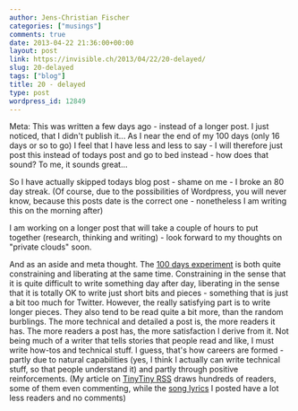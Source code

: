 ```yaml
---
author: Jens-Christian Fischer
categories: ["musings"]
comments: true
date: 2013-04-22 21:36:00+00:00
layout: post
link: https://invisible.ch/2013/04/22/20-delayed/
slug: 20-delayed
tags: ["blog"]
title: 20 - delayed
type: post
wordpress_id: 12849
---
```


Meta: This was written a few days ago - instead of a longer post. I just noticed, that I didn't publish it... As I near the end of my 100 days (only 16 days or so to go) I feel that I have less and less to say - I will therefore just post this instead of todays post and go to bed instead - how does that sound? To me, it sounds great...

So I have actually skipped todays blog post - shame on me - I broke an 80 day streak. (Of course, due to the possibilities of Wordpress, you will never know, because this posts date is the correct one - nonetheless I am writing this on the morning after)

I am working on a longer post that will take a couple of hours to put together (research, thinking and writing) - look forward to my thoughts on "private clouds" soon.

And as an aside and meta thought. The [100 days experiment](/2013/01/28/100-days/) is both quite constraining and liberating at the same time. Constraining in the sense that it is quite difficult to write something day after day, liberating in the sense that it is totally OK to write just short bits and pieces - something that is just a bit too much for Twitter. However, the really satisfying part is to write longer pieces. They also tend to be read quite a bit more, than the random burblings. The more technical and detailed a post is, the more readers it has. The more readers a post has, the more satisfaction I derive from it. Not being much of a writer that tells stories that people read and like, I must write how-tos and technical stuff. I guess, that's how careers are formed - partly due to natural capabilities (yes, I think I actually can write technical stuff, so that people understand it) and partly through positive reinforcements. (My article on [TinyTiny RSS](/2013/03/21/48-tiny-tiny-rss-on-synology/) draws hundreds of readers, some of them even commenting, while the [song lyrics](/2013/04/14/24-gray-days/) I posted have a lot less readers and no comments)
